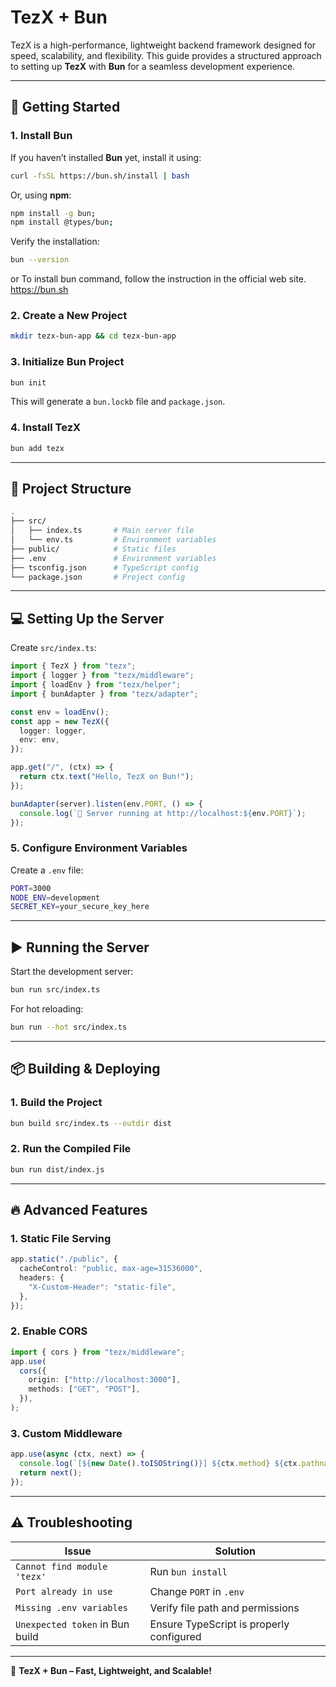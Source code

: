 # TezX + Bun

TezX is a high-performance, lightweight backend framework designed for speed, scalability, and flexibility. This guide provides a structured approach to setting up **TezX** with **Bun** for a seamless development experience.

---

## 🚀 Getting Started

### **1. Install Bun**

If you haven’t installed **Bun** yet, install it using:

```bash
curl -fsSL https://bun.sh/install | bash
```

Or, using **npm**:

```bash
npm install -g bun;
npm install @types/bun;
```

Verify the installation:

```bash
bun --version
```

or To install bun command, follow the instruction in the official web site.
<https://bun.sh>

### **2. Create a New Project**

```bash
mkdir tezx-bun-app && cd tezx-bun-app
```

### **3. Initialize Bun Project**

```bash
bun init
```

This will generate a `bun.lockb` file and `package.json`.

### **4. Install TezX**

```bash
bun add tezx
```

---

## 📂 Project Structure

```bash
.
├── src/
│   ├── index.ts       # Main server file
│   └── env.ts         # Environment variables
├── public/            # Static files
├── .env               # Environment variables
├── tsconfig.json      # TypeScript config
└── package.json       # Project config
```

---

## 💻 **Setting Up the Server**

Create `src/index.ts`:

```ts
import { TezX } from "tezx";
import { logger } from "tezx/middleware";
import { loadEnv } from "tezx/helper";
import { bunAdapter } from "tezx/adapter";

const env = loadEnv();
const app = new TezX({
  logger: logger,
  env: env,
});

app.get("/", (ctx) => {
  return ctx.text("Hello, TezX on Bun!");
});

bunAdapter(server).listen(env.PORT, () => {
  console.log(`🚀 Server running at http://localhost:${env.PORT}`);
});
```

### **5. Configure Environment Variables**

Create a `.env` file:

```bash
PORT=3000
NODE_ENV=development
SECRET_KEY=your_secure_key_here
```

---

## ▶️ **Running the Server**

Start the development server:

```bash
bun run src/index.ts
```

For hot reloading:

```bash
bun run --hot src/index.ts
```

---

## 📦 **Building & Deploying**

### **1. Build the Project**

```bash
bun build src/index.ts --outdir dist
```

### **2. Run the Compiled File**

```bash
bun run dist/index.js
```

---

## 🔥 **Advanced Features**

### **1. Static File Serving**

```ts
app.static("./public", {
  cacheControl: "public, max-age=31536000",
  headers: {
    "X-Custom-Header": "static-file",
  },
});
```

### **2. Enable CORS**

```ts
import { cors } from "tezx/middleware";
app.use(
  cors({
    origin: ["http://localhost:3000"],
    methods: ["GET", "POST"],
  }),
);
```

### **3. Custom Middleware**

```ts
app.use(async (ctx, next) => {
  console.log(`[${new Date().toISOString()}] ${ctx.method} ${ctx.pathname}`);
  return next();
});
```

---

## ⚠️ **Troubleshooting**

| Issue                           | Solution                                 |
| ------------------------------- | ---------------------------------------- |
| `Cannot find module 'tezx'`     | Run `bun install`                        |
| `Port already in use`           | Change `PORT` in `.env`                  |
| `Missing .env variables`        | Verify file path and permissions         |
| `Unexpected token` in Bun build | Ensure TypeScript is properly configured |

---

🚀 **TezX + Bun – Fast, Lightweight, and Scalable!**
